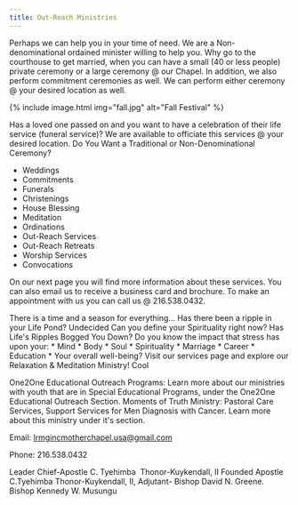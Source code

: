```yaml
---
title: Out-Reach Ministries
---
```


Perhaps we can help you in your time of need. We are a Non-denominational ordained minister willing to help you. Why go to the courthouse to get married, when you can have a small (40 or less people) private ceremony or a large ceremony @ our Chapel. In addition, we also perform commitment ceremonies as well. We can perform either ceremony @ your desired location as well.

{% include image.html img="fall.jpg" alt="Fall Festival" %}

Has a loved one passed on and you want to have a celebration of their life service (funeral service)? We are available to officiate this services @ your desired location. Do You Want a Traditional or Non-Denominational Ceremony?

* Weddings
* Commitments
* Funerals
* Christenings
* House Blessing
* Meditation
* Ordinations
* Out-Reach Services
* Out-Reach Retreats
* Worship Services
* Convocations

On our next page you will find more information about these services. You can also email us to receive a business card and brochure.
To make an appointment with us you can call us @ 216.538.0432.

There is a time and a season for everything... Has there been a ripple in your Life Pond? Undecided Can you define your Spirituality right now? Has Life's Ripples Bogged You Down?
Do you know the impact that stress has upon your: * Mind * Body * Soul * Spirituality * Marriage * Career * Education * Your overall well-being? Visit our services page and explore our Relaxation & Meditation Ministry! Cool

One2One Educational Outreach Programs: Learn more about our ministries with youth that are in Special Educational Programs, under the One2One Educational Outreach Section.
Moments of Truth Ministry: Pastoral Care Services, Support Services for Men Diagnosis with Cancer. Learn more about this ministry under it's section.

Email: [lrmgincmotherchapel.usa@gmail.com](mailto:lrmgincmotherchapel.usa@gmail.com)

Phone: 216.538.0432

Leader
Chief-Apostle C. Tyehimba 
Thonor-Kuykendall, II
Founded
Apostle C.Tyehimba Thonor-Kuykendall, II, Adjutant- Bishop David N. Greene. Bishop Kennedy W. Musungu
